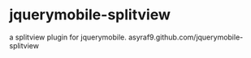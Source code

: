 jquerymobile-splitview
======================

a splitview plugin for jquerymobile. asyraf9.github.com/jquerymobile-splitview